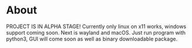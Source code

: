 # About

PROJECT IS IN ALPHA STAGE!
Currently only linux on x11 works, windows support coming soon.
Next is wayland and macOS. Just run program with python3, GUI will come soon as well as binary downloadable package.
